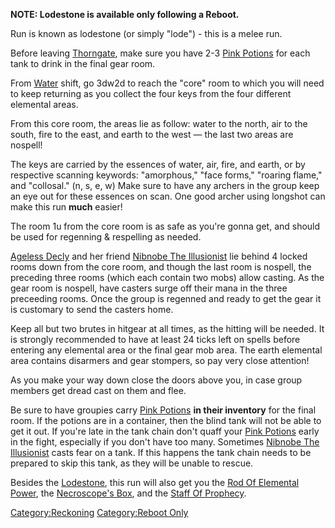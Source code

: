 **NOTE: Lodestone is available only following a Reboot.**

Run is known as lodestone (or simply "lode") - this is a melee run.

Before leaving [Thorngate](:Category:Thorngate "wikilink"), make sure
you have 2-3 [Pink Potions](Pink_Potion "wikilink") for each tank to
drink in the final gear room.

From [Water](:Category:Water "wikilink") shift, go 3dw2d to reach the
"core" room to which you will need to keep returning as you collect the
four keys from the four different elemental areas.

From this core room, the areas lie as follow: water to the north, air to
the south, fire to the east, and earth to the west — the last two areas
are nospell!

The keys are carried by the essences of water, air, fire, and earth, or
by respective scanning keywords: "amorphous," "face forms," "roaring
flame," and "collosal." (n, s, e, w) Make sure to have any archers in
the group keep an eye out for these essences on scan. One good archer
using longshot can make this run **much** easier!

The room 1u from the core room is as safe as you're gonna get, and
should be used for regenning & respelling as needed.

[Ageless Decly](Ageless_Decly "wikilink") and her friend [Nibnobe The
Illusionist](Nibnobe_The_Illusionist "wikilink") lie behind 4 locked
rooms down from the core room, and though the last room is nospell, the
preceding three rooms (which each contain two mobs) allow casting. As
the gear room is nospell, have casters surge off their mana in the three
preceeding rooms. Once the group is regenned and ready to get the gear
it is customary to send the casters home.

Keep all but two brutes in hitgear at all times, as the hitting will be
needed. It is strongly recommended to have at least 24 ticks left on
spells before entering any elemental area or the final gear mob area.
The earth elemental area contains disarmers and gear stompers, so pay
very close attention!

As you make your way down close the doors above you, in case group
members get dread cast on them and flee.

Be sure to have groupies carry [Pink Potions](Pink_Potion "wikilink")
**in their inventory** for the final room. If the potions are in a
container, then the blind tank will not be able to get it out. If you're
late in the tank chain don't quaff your [Pink
Potions](Pink_Potion "wikilink") early in the fight, especially if you
don't have too many. Sometimes [Nibnobe The
Illusionist](Nibnobe_The_Illusionist "wikilink") casts fear on a tank.
If this happens the tank chain needs to be prepared to skip this tank,
as they will be unable to rescue.

Besides the [Lodestone](Lodestone "wikilink"), this run will also get
you the [Rod Of Elemental Power](Rod_Of_Elemental_Power "wikilink"), the
[Necroscope's Box](Necroscope's_Box "wikilink"), and the [Staff Of
Prophecy](Staff_Of_Prophecy "wikilink").

[Category:Reckoning](Category:Reckoning "wikilink") [Category:Reboot
Only](Category:Reboot_Only "wikilink")

